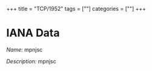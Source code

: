 +++
title = "TCP/1952"
tags = [""]
categories = [""]
+++

# IANA Data

_Name:_ mpnjsc

_Description:_ mpnjsc

